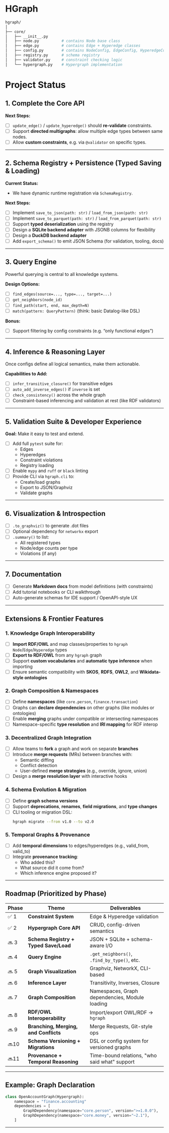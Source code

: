 # HGraph

```bash
hgraph/
│
├── core/
│   ├── __init__.py
│   ├── node.py          # contains Node base class
│   ├── edge.py          # contains Edge + Hyperedge classes
│   ├── config.py        # contains NodeConfig, EdgeConfig, HyperedgeConfig
│   ├── registry.py      # schema registry
│   ├── validator.py     # constraint checking logic
│   └── hypergraph.py    # Hypergraph implementation
```

# Project Status

## 1. Complete the Core API

**Next Steps:**
- [ ] `update_edge()` / `update_hyperedge()` should **re-validate** constraints.
- [ ] Support **directed multigraphs**: allow multiple edge types between same nodes.
- [ ] Allow **custom constraints**, e.g. via `@validator` on specific types.

---

## 2. Schema Registry + Persistence (Typed Saving & Loading)

**Current Status:**  
- We have dynamic runtime registration via `SchemaRegistry`.

**Next Steps:**
- [ ] Implement `save_to_json(path: str)` / `load_from_json(path: str)`
- [ ] Implement `save_to_parquet(path: str)` / `load_from_parquet(path: str)`
- [ ] Support **typed deserialization** using the registry
- [ ] Design a **SQLite backend adapter** with JSONB columns for flexibility
- [ ] Design a **DuckDB backend adapter**
- [ ] Add `export_schema()` to emit JSON Schema (for validation, tooling, docs)

---

## 3. Query Engine

Powerful querying is central to all knowledge systems.

**Design Options:**
- [ ] `find_edges(source=..., type=..., target=...)`
- [ ] `get_neighbors(node_id)`
- [ ] `find_path(start, end, max_depth=N)`
- [ ] `match(pattern: QueryPattern)` (think: basic Datalog-like DSL)

**Bonus:**
- [ ] Support filtering by config constraints (e.g. “only functional edges”)

---

## 4. Inference & Reasoning Layer

Once configs define all logical semantics, make them actionable.

**Capabilities to Add:**
- [ ] `infer_transitive_closure()` for transitive edges
- [ ] `auto_add_inverse_edges()` if `inverse` is set
- [ ] `check_consistency()` across the whole graph
- [ ] Constraint-based inferencing and validation at rest (like RDF validators)

---

## 5. Validation Suite & Developer Experience

**Goal:** Make it easy to test and extend.

- [ ] Add full `pytest` suite for:
  - Edges
  - Hyperedges
  - Constraint violations
  - Registry loading
- [ ] Enable `mypy` and `ruff` or `black` linting
- [ ] Provide CLI via `hgraph.cli` to:
  - Create/load graphs
  - Export to JSON/Graphviz
  - Validate graphs

---

## 6. Visualization & Introspection

- [ ] `.to_graphviz()` to generate .dot files
- [ ] Optional dependency for `networkx` export
- [ ] `.summary()` to list:
  - All registered types
  - Node/edge counts per type
  - Violations (if any)

---

## 7. Documentation

- [ ] Generate **Markdown docs** from model definitions (with constraints)
- [ ] Add tutorial notebooks or CLI walkthrough
- [ ] Auto-generate schemas for IDE support / OpenAPI-style UX

---

## Extensions & Frontier Features

### 1. Knowledge Graph Interoperability

- [ ] **Import RDF/OWL** and map classes/properties to `hgraph` `Node`/`Edge`/`Hyperedge` types
- [ ] **Export to RDF/OWL** from any `hgraph` graph
- [ ] Support **custom vocabularies** and **automatic type inference** when importing
- [ ] Ensure semantic compatibility with **SKOS**, **RDFS**, **OWL2**, and **Wikidata-style ontologies**

### 2. Graph Composition & Namespaces

- [ ] Define **namespaces** (like `core.person`, `finance.transaction`)
- [ ] Graphs can **declare dependencies** on other graphs (like modules or ontologies)
- [ ] Enable **merging** graphs under compatible or intersecting namespaces
- [ ] Namespace-specific **type resolution** and **IRI mapping** for RDF interop

### 3. Decentralized Graph Integration

- [ ] Allow teams to **fork** a graph and work on separate **branches**
- [ ] Introduce **merge requests** (MRs) between branches with:
  - Semantic diffing
  - Conflict detection
  - User-defined **merge strategies** (e.g., override, ignore, union)
- [ ] Design a **merge resolution layer** with interactive hooks

### 4. Schema Evolution & Migration

- [ ] Define **graph schema versions**
- [ ] Support **deprecations**, **renames**, **field migrations**, and **type changes**
- [ ] CLI tooling or migration DSL:
  ```bash
  hgraph migrate --from v1.0 --to v2.0
  ```

### 5. Temporal Graphs & Provenance

- [ ] Add **temporal dimensions** to edges/hyperedges (e.g., valid_from, valid_to)
- [ ] Integrate **provenance tracking**:
  - Who added this?
  - What source did it come from?
  - Which inference engine proposed it?

---

## Roadmap (Prioritized by Phase)

| Phase | Theme                                 | Deliverables |
|-------|----------------------------------------|--------------|
| ✅ 1  | **Constraint System**                 | Edge & Hyperedge validation |
| ✅ 2  | **Hypergraph Core API**               | CRUD, config-driven semantics |
| 🔜 3  | **Schema Registry + Typed Save/Load** | JSON + SQLite + schema-aware I/O |
| 🔜 4  | **Query Engine**                      | `.get_neighbors()`, `.find_by_type()`, etc. |
| 🔜 5  | **Graph Visualization**               | Graphviz, NetworkX, CLI-based |
| 🔜 6  | **Inference Layer**                   | Transitivity, Inverses, Closure |
| 🔜 7  | **Graph Composition**                 | Namespaces, Graph dependencies, Module loading |
| 🔜 8  | **RDF/OWL Interoperability**          | Import/export OWL/RDF → `hgraph` |
| 🔜 9  | **Branching, Merging, and Conflicts** | Merge Requests, Git-style ops |
| 🔜10  | **Schema Versioning + Migrations**    | DSL or config system for versioned graphs |
| 🔜11  | **Provenance + Temporal Reasoning**   | Time-bound relations, "who said what" support |

---

## Example: Graph Declaration

```python
class OpenAccountGraph(Hypergraph):
    namespace = "finance.accounting"
    dependencies = [
        GraphDependency(namespace="core.person", version=">=1.0.0"),
        GraphDependency(namespace="core.money", version="~2.1"),
    ]
```

---